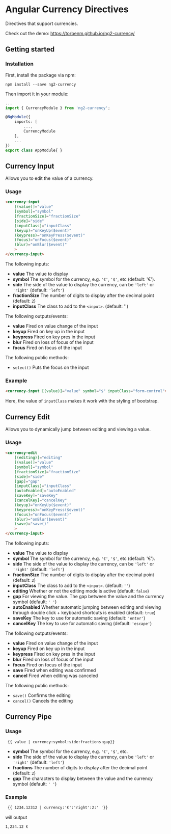 # Angular Currency Directives

Directives that support currencies.

Check out the demo: https://torbenm.github.io/ng2-currency/

## Getting started

### Installation

First, install the package via npm:

```
npm install --save ng2-currency
```

Then import it in your module:

```typescript
...
import { CurrencyModule } from 'ng2-currency';

@NgModule({
    imports: [
        ...,
        CurrencyModule
    ],
    ...
})
export class AppModule{ }
```

## Currency Input

Allows you to edit the value of a currency.

### Usage
```html
<currency-input 
    [(value)]="value" 
    [symbol]="symbol" 
    [fractionSize]="fractionSize" 
    [side]="side" 
    [inputClass]="inputClass"
    (keyup)="onKeyUp($event)"
    (keypress)="onKeyPress($event)"
    (focus)="onFocus($event)"
    (blur)="onBlur($event)"
    >
</currency-input>
```
The following inputs:


- **value**         The value to display
- **symbol**        The symbol for the currency, e.g. `'€'`, `'$'`, etc (default: '€').
- **side**          The side of the value to display the currency, can be `'left'` or `'right'` (default: `'left'`)
- **fractionSize**  The number of digits to display after the decimal point (default: `2`)
- **inputClass**    The class to add to the `<input>`. (default: '')

The following outputs/events:

- **value**         Fired on value change of the input
- **keyup**         Fired on key up in the input
- **keypress**      Fired on key pres in the input
- **blur**          Fired on loss of focus of the input
- **focus**         Fired on focus of the input


The following public methods:

- `select()`        Puts the focus on the input

### Example
```html
<currency-input [(value)]="value" symbol="$" inputClass="form-control"></currency-input>
```

Here, the value of `inputClass` makes it work with the styling of bootstrap.


## Currency Edit

Allows you to dynamically jump between editing and viewing a value.

### Usage
```html
<currency-edit 
    [(editing)]="editing"
    [(value)]="value" 
    [symbol]="symbol" 
    [fractionSize]="fractionSize" 
    [side]="side" 
    [gap]="gap"
    [inputClass]="inputClass"
    [autoEnabled]="autoEnabled"
    [saveKey]="saveKey"
    [cancelKey]="cancelKey"
    (keyup)="onKeyUp($event)"
    (keypress)="onKeyPress($event)"
    (focus)="onFocus($event)"
    (blur)="onBlur($event)"
    (save)="save()"
    >
</currency-input>
```
The following inputs:

- **value**         The value to display
- **symbol**        The symbol for the currency, e.g. `'€'`, `'$'`, etc (default: '€').
- **side**          The side of the value to display the currency, can be `'left'` or `'right'` (default: `'left'`)
- **fractionSize**  The number of digits to display after the decimal point (default: `2`)
- **inputClass**    The class to add to the `<input>`. (default: `''`)
- **editing**       Whether or not the editing mode is active (default: `false`)
- **gap**           For viewing the value. The gap between the value and the currency symbol (default: `' '`)
- **autoEnabled**   Whether automatic jumping between editing and viewing through double click + keyboard shortcuts is enabled (default: `true`)
- **saveKey**       The key to use for automatic saving (default: `'enter'`)
- **cancelKey**       The key to use for automatic saving (default: `'escape'`)

The following outputs/events:

- **value**         Fired on value change of the input
- **keyup**         Fired on key up in the input
- **keypress**      Fired on key pres in the input
- **blur**          Fired on loss of focus of the input
- **focus**         Fired on focus of the input
- **save**          Fired when editing was confirmed
- **cancel**        Fired when editing was canceled

The following public methods:

- `save()`          Confirms the editing
- `cancel()`        Cancels the editing



## Currency Pipe

### Usage
```
 {{ value | currency:symbol:side:fractions:gap}}
```

- **symbol**    The symbol for the currency, e.g. `'€'`, `'$'`, etc.
- **side**      The side of the value to display the currency, can be `'left'` or `'right'` (default: `'left'`)
- **fractions** The number of digits to display after the decimal point (default: `2`)
- **gap**       The characters to display between the value and the currency symbol (default: `' '`)

### Example
```html
 {{ 1234.12312 | currency:'€':'right':2:' '}}
```

will output
```
1,234.12 €
```
